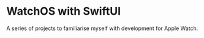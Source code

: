 # WatchOS with SwiftUI

A series of projects to familiarise myself with development for Apple Watch. 
